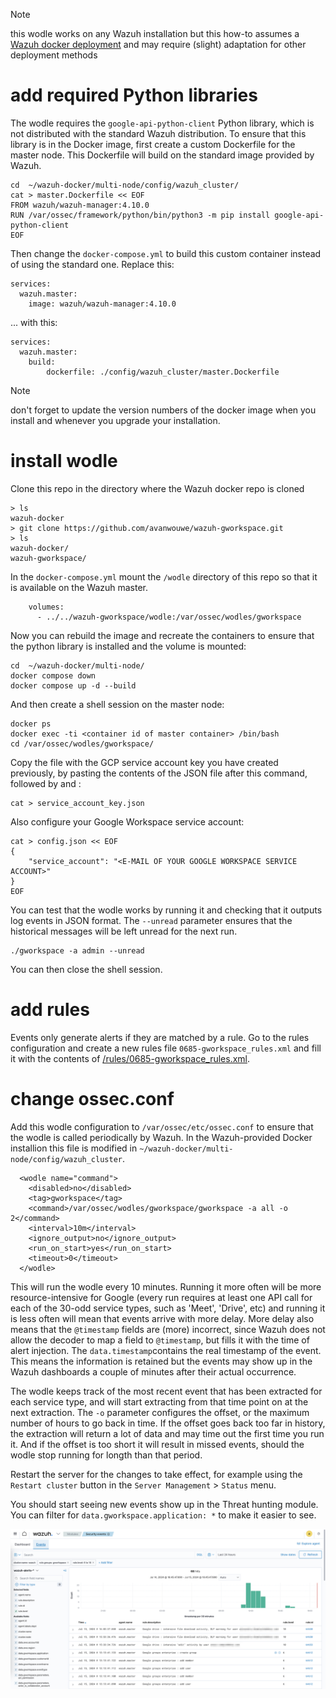 > [!NOTE]  
> this wodle works on any Wazuh installation but this how-to assumes a [Wazuh docker deployment](https://github.com/wazuh/wazuh-docker) and may require (slight) adaptation for other deployment methods

# add required Python libraries
The wodle requires the `google-api-python-client` Python library, which is not distributed with the standard Wazuh distribution. To ensure that this library is in the Docker image, first create a custom Dockerfile for the master node. This Dockerfile will build on the standard image provided by Wazuh.

```
cd  ~/wazuh-docker/multi-node/config/wazuh_cluster/
cat > master.Dockerfile << EOF
FROM wazuh/wazuh-manager:4.10.0
RUN /var/ossec/framework/python/bin/python3 -m pip install google-api-python-client
EOF
```

Then change the `docker-compose.yml` to build this custom container instead of using the standard one. Replace this:
```
services:
  wazuh.master:
    image: wazuh/wazuh-manager:4.10.0
```

... with this:
```
services:
  wazuh.master:
    build:
        dockerfile: ./config/wazuh_cluster/master.Dockerfile
```

> [!NOTE]  
> don't forget to update the version numbers of the docker image when you install and whenever you upgrade your installation.

# install wodle
Clone this repo in the directory where the Wazuh docker repo is cloned
```
> ls
wazuh-docker
> git clone https://github.com/avanwouwe/wazuh-gworkspace.git
> ls
wazuh-docker/
wazuh-gworkspace/
```

In the `docker-compose.yml` mount the `/wodle` directory of this repo so that it is available on the Wazuh master.
```
    volumes:
      - ../../wazuh-gworkspace/wodle:/var/ossec/wodles/gworkspace
```

Now you can rebuild the image and recreate the containers to ensure that the python library is installed and the volume is mounted:
```
cd  ~/wazuh-docker/multi-node/
docker compose down
docker compose up -d --build
```

And then create a shell session on the master node:
```
docker ps
docker exec -ti <container id of master container> /bin/bash
cd /var/ossec/wodles/gworkspace/
```

Copy the file with the GCP service account key you have created previously, by pasting the contents of the JSON file after this command, followed by <enter> and <cntrl-D>:
```
cat > service_account_key.json
```

Also configure your Google Workspace service account:
```
cat > config.json << EOF
{
    "service_account": "<E-MAIL OF YOUR GOOGLE WORKSPACE SERVICE ACCOUNT>"
}
EOF
```

You can test that the wodle works by running it and checking that it outputs log events in JSON format. The `--unread` parameter ensures that the historical messages will be left unread for the next run. 
```
./gworkspace -a admin --unread
```

You can then close the shell session.

# add rules
Events only generate alerts if they are matched by a rule. Go to the rules configuration and create a new rules file `0685-gworkspace_rules.xml` and fill it with the contents of [/rules/0685-gworkspace_rules.xml](/rules/0685-gworkspace_rules.xml).

# change ossec.conf
Add this wodle configuration to `/var/ossec/etc/ossec.conf` to ensure that the wodle is called periodically by Wazuh. In the Wazuh-provided Docker installion this file is modified in `~/wazuh-docker/multi-node/config/wazuh_cluster`.
```
  <wodle name="command">
    <disabled>no</disabled>
    <tag>gworkspace</tag>
    <command>/var/ossec/wodles/gworkspace/gworkspace -a all -o 2</command>
    <interval>10m</interval>
    <ignore_output>no</ignore_output>
    <run_on_start>yes</run_on_start>
    <timeout>0</timeout>
  </wodle>
```

This will run the wodle every 10 minutes. Running it more often will be more resource-intensive for Google (every run requires at least one API call for each of the 30-odd service types, such as 'Meet', 'Drive', etc) and running it is less often will mean that events arrive with more delay. More delay also means that the `@timestamp` fields are (more) incorrect, since Wazuh does not allow the decoder to map a field to `@timestamp`, but fills it with the time of alert injection. The `data.timestamp`contains the real timestamp of the event. This means the information is retained but the events may show up in the Wazuh dashboards a couple of minutes after their actual occurrence.

The wodle keeps track of the most recent event that has been extracted for each service type, and will start extracting from that time point on at the next extraction. The `-o` parameter configures the offset, or the maximum number of hours to go back in time. If the offset goes back too far in history, the extraction will return a lot of data and may time out the first time you run it. And if the offset is too short it will result in missed events, should the wodle stop running for longth than that period.

Restart the server for the changes to take effect, for example using the `Restart cluster` button in the `Server Management` > `Status` menu.

You should start seeing new events show up in the Threat hunting module. You can filter for `data.gworkspace.application: *` to make it easier to see.

![screenshot of Workspace events in Wazuh](/doc/gworkspace%20screenshot.png)

